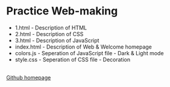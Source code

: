 <h1>Practice Web-making</h1>
<ul>
  <li>1.html - Description of HTML<br></li>
  <li>2.html - Description of CSS<br></li>
  <li>3.html - Description of JavaScript<br></li>
  <li>index.html - Description of Web & Welcome homepage<br></li>
  <li>colors.js - Seperation of JavaScript file - Dark & Light mode</li>
  <li>style.css - Seperation of CSS file - Decoration</li>
</ul>
<br>
<a href="https://red-sprout.github.io/Example_Web/" target="_blank">Github homepage</a>
